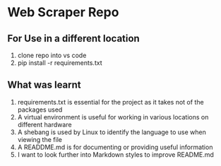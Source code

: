 # Web Scraper Repo

## For Use in a different location
<ol>
  <li>clone repo into vs code</li>
  <li>pip install -r requirements.txt</li>
</ol>

## What was learnt
<ol>
  <li>requirements.txt is essential for the project as it takes not of the packages used</li>
  <li>A virtual environment is useful for working in various locations on different hardware</li>
  <li>A shebang is used by Linux to identify the language to use when viewing the file</li>
  <li>A READDME.md is for documenting or providing useful information </li>
  <li>I want to look further into Markdown styles to improve README.md </li>
</ol>

